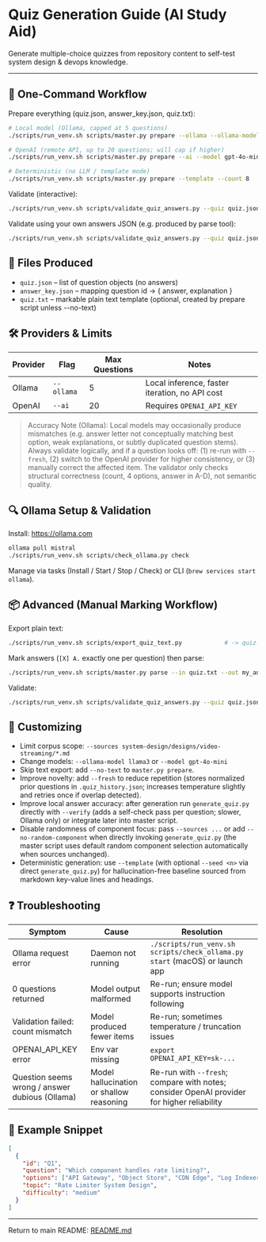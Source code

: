 # Quiz Generation Guide (AI Study Aid)

Generate multiple-choice quizzes from repository content to self-test system design & devops knowledge.

---
## 🚀 One-Command Workflow
Prepare everything (quiz.json, answer_key.json, quiz.txt):
```bash
# Local model (Ollama, capped at 5 questions)
./scripts/run_venv.sh scripts/master.py prepare --ollama --ollama-model mistral --count 5 --fresh

# OpenAI (remote API, up to 20 questions; will cap if higher)
./scripts/run_venv.sh scripts/master.py prepare --ai --model gpt-4o-mini --count 12 --fresh

# Deterministic (no LLM / template mode)
./scripts/run_venv.sh scripts/master.py prepare --template --count 8
```
Validate (interactive):
```bash
./scripts/run_venv.sh scripts/validate_quiz_answers.py --quiz quiz.json --answers answer_key.json
```
Validate using your own answers JSON (e.g. produced by parse tool):
```bash
./scripts/run_venv.sh scripts/validate_quiz_answers.py --quiz quiz.json --answers answer_key.json --user my_answers.json
```

## 🧩 Files Produced
- `quiz.json` – list of question objects (no answers)
- `answer_key.json` – mapping question id -> { answer, explanation }
- `quiz.txt` – markable plain text template (optional, created by prepare script unless --no-text)

## 🛠️ Providers & Limits
| Provider | Flag | Max Questions | Notes |
|----------|------|---------------|-------|
| Ollama   | `--ollama` | 5 | Local inference, faster iteration, no API cost |
| OpenAI   | `--ai`     | 20 | Requires `OPENAI_API_KEY` |

> Accuracy Note (Ollama): Local models may occasionally produce mismatches (e.g. answer letter not conceptually matching best option, weak explanations, or subtly duplicated question stems). Always validate logically, and if a question looks off: (1) re-run with `--fresh`, (2) switch to the OpenAI provider for higher consistency, or (3) manually correct the affected item. The validator only checks structural correctness (count, 4 options, answer in A-D), not semantic quality.

## 🔍 Ollama Setup & Validation
Install: https://ollama.com
```bash
ollama pull mistral
./scripts/run_venv.sh scripts/check_ollama.py check
```
Manage via tasks (Install / Start / Stop / Check) or CLI (`brew services start ollama`).

## 📦 Advanced (Manual Marking Workflow)
Export plain text:
```bash
./scripts/run_venv.sh scripts/export_quiz_text.py            # -> quiz.txt
```
Mark answers (`[X] A.` exactly one per question) then parse:
```bash
./scripts/run_venv.sh scripts/master.py parse --in quiz.txt --out my_answers.json --force
```
Validate:
```bash
./scripts/run_venv.sh scripts/validate_quiz_answers.py --quiz quiz.json --answers answer_key.json --user my_answers.json
```

## 🔧 Customizing
- Limit corpus scope: `--sources system-design/designs/video-streaming/*.md`
- Change models: `--ollama-model llama3` or `--model gpt-4o-mini`
- Skip text export: add `--no-text` to `master.py prepare`.
- Improve novelty: add `--fresh` to reduce repetition (stores normalized prior questions in `.quiz_history.json`; increases temperature slightly and retries once if overlap detected).
- Improve local answer accuracy: after generation run `generate_quiz.py` directly with `--verify` (adds a self-check pass per question; slower, Ollama only) or integrate later into master script.
- Disable randomness of component focus: pass `--sources ...` or add `--no-random-component` when directly invoking `generate_quiz.py` (the master script uses default random component selection automatically when sources unchanged).
- Deterministic generation: use `--template` (with optional `--seed <n>` via direct `generate_quiz.py`) for hallucination-free baseline sourced from markdown key-value lines and headings.

## ❓ Troubleshooting
| Symptom | Cause | Resolution |
|---------|-------|------------|
| Ollama request error | Daemon not running | `./scripts/run_venv.sh scripts/check_ollama.py start` (macOS) or launch app |
| 0 questions returned | Model output malformed | Re-run; ensure model supports instruction following |
| Validation failed: count mismatch | Model produced fewer items | Re-run; sometimes temperature / truncation issues |
| OPENAI_API_KEY error | Env var missing | `export OPENAI_API_KEY=sk-...` |
| Question seems wrong / answer dubious (Ollama) | Model hallucination or shallow reasoning | Re-run with `--fresh`; compare with notes; consider OpenAI provider for higher reliability |

## 📜 Example Snippet
```json
[
  {
    "id": "Q1",
    "question": "Which component handles rate limiting?",
    "options": ["API Gateway", "Object Store", "CDN Edge", "Log Indexer"],
    "topic": "Rate Limiter System Design",
    "difficulty": "medium"
  }
]
```

---
Return to main README: [README.md](./README.md)
